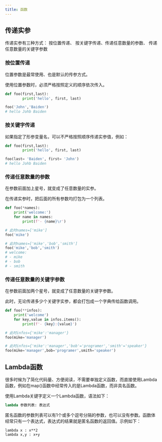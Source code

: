 ```yaml
---
title: 函数
---
```


## 传递实参

传递实参有三种方式： 按位置传递、 按关键字传递、传递任意数量的参数、 传递任意数量的关键字参数

###  按位置传递

位置参数是最常使用、也是默认的传参方式。

使用位置参数时，必须严格按照定义的顺序依次传入。

```py
def foo(first,last):
        print('hello', first, last)

foo('John','Baiden')
# hello Johb Baiden
```

###  按关键字传递

如果指定了形参变量名，可以不严格按照顺序传递实参值，例如：

```py
def foo(first,last):
        print('hello', first, last)

foo(last= 'Baiden', first= 'John')
# hello Johb Baiden
```


###  传递任意数量的参数

在参数前面加上星号，就变成了任意数量的实参。

在传递实参时，把后面的所有参数均打包为一个列表。

```py
def foo(*names):
    print('welcome:')
    for name in names:
        print(f'- {name}\r')

# 此时names=['mike']
foo('mike')

# 此时names=['mike','bob','smith']
foo('mike','bob','smith')
# welcome:
# - mike
# - bob
# - smith
```


###  传递任意数量的关键字参数

在参数前面加两个星号，就变成了任意数量的关键字参数。

此时，无论传递多少个关键字实参，都会打包成一个字典传给函数调用。

```py
def foo(**infos):
    print('welcome')
    for key,value in infos.items():
        print(f'- {key}:{value}')

# 此时infos={'mike':'manager'}
foo(mike='manager')

# 此时infos={'mike':'manager','bob'='programer','smith'='speaker'}
foo(mike='manager',bob='programer',smith='speaker')
```

##  Lambda函数

很多时候为了简化代码量、方便阅读，不需要单独定义函数，而直接使用Lambda函数，例如在map()函数中经常传入的是Lambda函数，而非具名函数。

使用Lambda关键字定义一个Lambda函数，语法如下：

```py
lambda 参数列表: 表达式
```

匿名函数的参数列表可以有1个或多个逗号分隔的参数，也可以没有参数。函数体经常只有一个表达式，表达式的结果就是匿名函数的返回值。示例如下：

```
lambda x : x**2
lambda x,y : x+y
```

